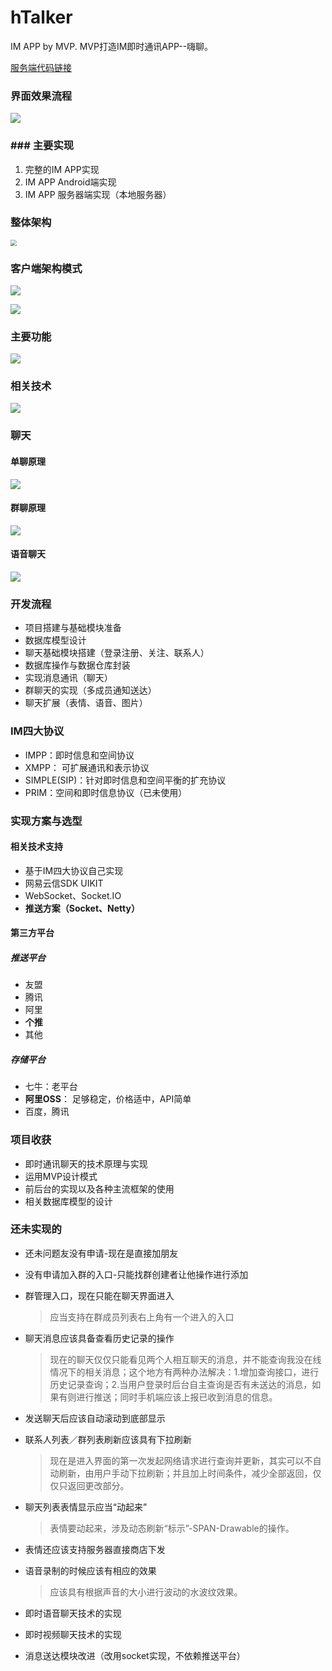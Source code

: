 # hTalker
 IM APP by MVP.  MVP打造IM即时通讯APP--嗨聊。

[服务端代码链接]()

### 界面效果流程

![](img\process.png)

### ### 主要实现

1. 完整的IM APP实现
2. IM APP Android端实现
3. IM APP 服务器端实现（本地服务器）

### 整体架构

<img src="img\global_design.png" style="zoom:61%;" />

### 客户端架构模式

![](img\mvp_project.png)

![](img\htalker_project.png)

### 主要功能

![](img\htalker.png)

### 相关技术

![](img\technologies.png)

### 聊天

#### 单聊原理

![](img\talk.jpg)

#### 群聊原理

![](img\group_talk.jpg)

#### 语音聊天

![](img\audio_talk.png)

### 开发流程

- 项目搭建与基础模块准备
- 数据库模型设计
- 聊天基础模块搭建（登录注册、关注、联系人）
- 数据库操作与数据仓库封装
- 实现消息通讯（聊天）
- 群聊天的实现（多成员通知送达）
- 聊天扩展（表情、语音、图片）

### IM四大协议

- IMPP：即时信息和空间协议
- XMPP： 可扩展通讯和表示协议
- SIMPLE(SIP)：针对即时信息和空间平衡的扩充协议
- PRIM：空间和即时信息协议（已未使用）

### 实现方案与选型

#### 相关技术支持

- 基于IM四大协议自己实现
- 网易云信SDK UIKIT
- WebSocket、Socket.IO
- **推送方案（Socket、Netty）**

#### 第三方平台

##### 推送平台

- 友盟
- 腾讯
- 阿里
- **个推**
- 其他

##### 存储平台

- 七牛：老平台
- **阿里OSS**： 足够稳定，价格适中，API简单
- 百度，腾讯

### 项目收获

- 即时通讯聊天的技术原理与实现
- 运用MVP设计模式
- 前后台的实现以及各种主流框架的使用
- 相关数据库模型的设计

###  还未实现的

- 还未问题友没有申请-现在是直接加朋友

- 没有申请加入群的入口-只能找群创建者让他操作进行添加

- 群管理入口，现在只能在聊天界面进入

  > 应当支持在群成员列表右上角有一个进入的入口

- 聊天消息应该具备查看历史记录的操作

  > 现在的聊天仅仅只能看见两个人相互聊天的消息，并不能查询我没在线情况下的相关消息；这个地方有两种办法解决：1.增加查询接口，进行历史记录查询；2.当用户登录时后台自主查询是否有未送达的消息，如果有则进行推送；同时手机端应该上报已收到消息的信息。

- 发送聊天后应该自动滚动到底部显示

- 联系人列表／群列表刷新应该具有下拉刷新

  > 现在是进入界面的第一次发起网络请求进行查询并更新，其实可以不自动刷新，由用户手动下拉刷新；并且加上时间条件，减少全部返回，仅仅只返回更改部分。

- 聊天列表表情显示应当“动起来”

  > 表情要动起来，涉及动态刷新“标示”-SPAN-Drawable的操作。

- 表情还应该支持服务器直接商店下发

- 语音录制的时候应该有相应的效果

  > 应该具有根据声音的大小进行波动的水波纹效果。

- 即时语音聊天技术的实现

- 即时视频聊天技术的实现

- 消息送达模块改进（改用socket实现，不依赖推送平台）


